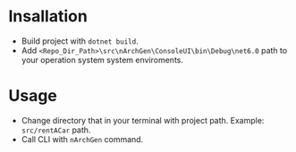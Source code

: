 # Insallation
- Build project with `dotnet build`.
- Add `<Repo_Dir_Path>\src\nArchGen\ConsoleUI\bin\Debug\net6.0` path to your operation system system enviroments.
# Usage
- Change directory that in your terminal with project path. Example: `src/rentACar` path.
- Call CLI with `nArchGen` command.
